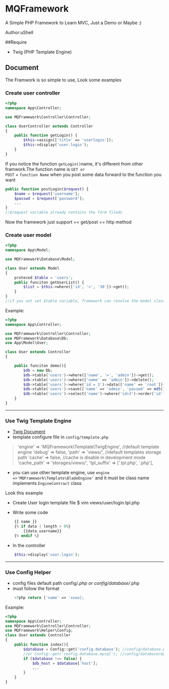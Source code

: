 # MQFramework
A Simple PHP Framework to Learn MVC, Just a Demo or Maybe :)

Author:uShell

##Require
* Twig (PHP Template Engine)

## Document
The Framwork is so simple to use, Look some examples

### Create user controller
```php
<?php
namespace App\Controller;

use MQFramework\Controller\Controller;

class UserController extends Controller
{
	public function getLogin() {
    	$this->assign(['title' => 'userlogin']);
        $this->display('user.login');
    }
}
````
If you notice the function <code>getLogin()</code>name, it's different from other framwork.The function name is <code>GET or POST</code> + <code>function Name</code> when you post some data forward to the function you want
```php
public function postLogin($request) {
	$name = $request['username'];
    $passwd = $request['password'];
    ...
}
//$request variable already contains the form fileds
```
Now the framework just support == get/post == http method

### Create user model
```php
<?php
namespace App\Model;

use MQFramework\Database\Model;

class User extends Model
{
	proteced $table = 'users';
	public funciton getUserList() {
    	$list = $this->where(['id', '>', '30'])->get();
    }
}
//if you not set $table variable, framework can resolve the model class to set database table(Just so simple ORM :)
```
Example:
```php
<?php 
namespace App\Controller;

use MQFramework\Controller\Controller;
use MQFramework\Database\Db;
use App\Model\User;

class User extends Controller
{

	public funciton demo(){
        $db = new Db;
		$db->table('users')->where(['name', '=', 'admin'])->get();
        $db->table('users')->where(['name' => 'admin'])->delete();
        $db->table('users')->where('id = 3')->data(['name' => 'root'])->update();
		$db->table('users')->save(['name' => 'admin', 'passwd' => md5(123)]);
		$db->table('users')->select('name')->where('id>3')->order('id')->limit(10)->get();
    }
}
```
---
### Use Twig Template Engine
* [Twig Document](http://twig.sensiolabs.org/doc/templates.html)
* template configure file in <code>config/template.php</code>
>   'engine' => 'MQFramework\Template\TwigEngine', //default template engine
>    'debug' => false,
>    'path' => 'views/', //default templates storage path
>    'cache' => false, //cache is disable in development mode
>    'cache_path' => 'storages/views/',
>    'tpl_suffix' => ['.tpl.php', '.php'],
* you can use other template engine, use <code>engine =>'MQFramework\Template\BladeEngine'</code> and it must be class name implements <code>EngineContract</code> class

Look this example
* Create User login template file 
   $ vim views/user/login.tpl.php
   
* Write some code
```php	
    {{ name }}
    {% if data | length > 0%}
    	{{data.username}}
    {% endif %}
```
* In the controller
```php
	$this->display('user.login');
```
---
### Use Config Helper

* config files default path config/*.php or config/database/*.php
* must follow the format
```php
	<?php return ['name' => 'xxoo];
```

Example:

```php
<?php
namespace App\Controller;
use MQFramework\Controller\Controller;
use MQFramework\Helper\Config;
class User extends Controller
{
	public function index(){
    	$database = Config::get('config.database'); //config/database.php
        //or Config::get('config.database.mysql'); //config/database/mysql.php
    	if ($database !== false) {
        	$db_host = $database['host'];
            ...
        }
    }
}
```
